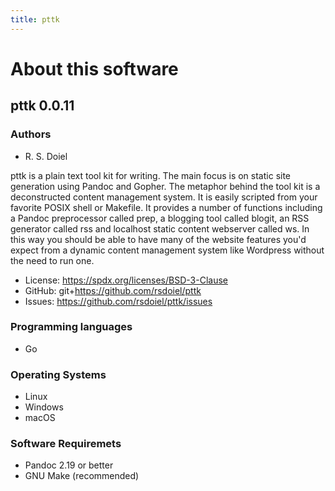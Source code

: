 ```yaml
---
title: pttk
---
```


About this software
===================

pttk 0.0.11
----------------

### Authors

- R. S. Doiel

pttk is a plain text tool kit for writing. The main focus is on static
site generation using Pandoc and Gopher. The metaphor behind the tool
kit is a deconstructed content management system. It is easily scripted
from your favorite POSIX shell or Makefile. It provides a number of
functions including a Pandoc preprocessor called prep, a blogging tool
called blogit, an RSS generator called rss and localhost static content
webserver called ws. In this way you should be able to have many of the
website features you'd expect from a dynamic content management system
like Wordpress without the need to run one.


- License: https://spdx.org/licenses/BSD-3-Clause
- GitHub: git+https://github.com/rsdoiel/pttk
- Issues: https://github.com/rsdoiel/pttk/issues


### Programming languages

- Go

### Operating Systems

- Linux
- Windows
- macOS

### Software Requiremets

- Pandoc 2.19 or better
- GNU Make (recommended)
